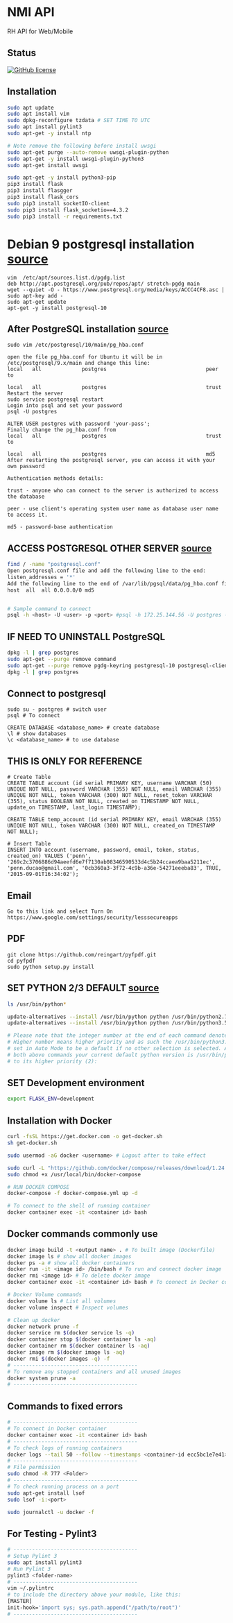 # NMI API

RH API for Web/Mobile 

## Status

[![GitHub license](https://img.shields.io/badge/License-Apache--2.0-blue)](http://10.8.2.5/penn/apiv1/blob/master/LICENSE)

## Installation
```bash
sudo apt update
sudo apt install vim
sudo dpkg-reconfigure tzdata # SET TIME TO UTC
sudo apt install pylint3
sudo apt-get -y install ntp

# Note remove the following before install uwsgi
sudo apt-get purge --auto-remove uwsgi-plugin-python
sudo apt-get -y install uwsgi-plugin-python3
sudo apt-get install uwsgi

sudo apt-get -y install python3-pip
pip3 install flask
pip3 install flasgger
pip3 install flask_cors
sudo pip3 install socketIO-client
sudo pip3 install flask_socketio==4.3.2
sudo pip3 install -r requirements.txt
```

# Debian 9 postgresql installation [source](https://www.postgresql.org/download/linux/debian/)
```text
vim  /etc/apt/sources.list.d/pgdg.list
deb http://apt.postgresql.org/pub/repos/apt/ stretch-pgdg main
wget --quiet -O - https://www.postgresql.org/media/keys/ACCC4CF8.asc | sudo apt-key add -
sudo apt-get update
apt-get -y install postgresql-10
```

## After PostgreSQL installation [source](https://stackoverflow.com/questions/18664074/getting-error-peer-authentication-failed-for-user-postgres-when-trying-to-ge)
```text
sudo vim /etc/postgresql/10/main/pg_hba.conf

open the file pg_hba.conf for Ubuntu it will be in /etc/postgresql/9.x/main and change this line:
local   all             postgres                                peer
to

local   all             postgres                                trust
Restart the server
sudo service postgresql restart
Login into psql and set your password
psql -U postgres

ALTER USER postgres with password 'your-pass';
Finally change the pg_hba.conf from
local   all             postgres                                trust
to

local   all             postgres                                md5
After restarting the postgresql server, you can access it with your own password

Authentication methods details:

trust - anyone who can connect to the server is authorized to access the database

peer - use client's operating system user name as database user name to access it.

md5 - password-base authentication
```

## ACCESS POSTGRESQL OTHER SERVER [source](https://support.plesk.com/hc/en-us/articles/115003321434-How-to-enable-remote-access-to-PostgreSQL-server-on-a-Plesk-server-)
```bash
find / -name "postgresql.conf"
Open postgresql.conf file and add the following line to the end:
listen_addresses = '*'
Add the following line to the end of /var/lib/pgsql/data/pg_hba.conf file:
host  all  all 0.0.0.0/0 md5


# Sample command to connect
psql -h <host> -U <user> -p <port> #psql -h 172.25.144.56 -U postgres -p 5432
```

## IF NEED TO UNINSTALL PostgreSQL
```bash
dpkg -l | grep postgres
sudo apt-get --purge remove command
sudo apt-get --purge remove pgdg-keyring postgresql-10 postgresql-client-10 postgresql-client-common postgresql-common
dpkg -l | grep postgres
```

## Connect to postgresql
```text
sudo su - postgres # switch user
psql # To connect

CREATE DATABASE <database_name> # create database
\l # show databases
\c <database_name> # to use database
```
## THIS IS ONLY FOR REFERENCE
```text
# Create Table
CREATE TABLE account (id serial PRIMARY KEY, username VARCHAR (50) UNIQUE NOT NULL, password VARCHAR (355) NOT NULL, email VARCHAR (355) UNIQUE NOT NULL, token VARCHAR (300) NOT NULL, reset_token VARCHAR (355), status BOOLEAN NOT NULL, created_on TIMESTAMP NOT NULL, update_on TIMESTAMP, last_login TIMESTAMP);

CREATE TABLE temp_account (id serial PRIMARY KEY, email VARCHAR (355) UNIQUE NOT NULL, token VARCHAR (300) NOT NULL, created_on TIMESTAMP NOT NULL);

# Insert Table 
INSERT INTO account (username, password, email, token, status, created_on) VALUES ('penn', '269c2c3706886d94aeefd6e7f7130ab08346590533d4c5b24ccaea9baa5211ec', 'penn.ducao@gmail.com', '0cb360a3-3f72-4c9b-a36e-54271eeeba83', TRUE, '2015-09-01T16:34:02');
```

## Email 
```text
Go to this link and select Turn On
https://www.google.com/settings/security/lesssecureapps
```

## PDF
```text
git clone https://github.com/reingart/pyfpdf.git
cd pyfpdf
sudo python setup.py install
```

## SET PYTHON 2/3 DEFAULT [source](https://linuxconfig.org/how-to-change-default-python-version-on-debian-9-stretch-linux)
```bash
ls /usr/bin/python*

update-alternatives --install /usr/bin/python python /usr/bin/python2.7 1
update-alternatives --install /usr/bin/python python /usr/bin/python3.5 2

# Please note that the integer number at the end of each command denotes a priority. 
# Higher number means higher priority and as such the /usr/bin/python3.5 version was 
# set in Auto Mode to be a default if no other selection is selected. After executing 
# both above commands your current default python version is /usr/bin/python3.5 due 
# to its higher priority (2):
```
## SET Development environment
```bash
export FLASK_ENV=development
```
## Installation with Docker
```bash
curl -fsSL https://get.docker.com -o get-docker.sh
sh get-docker.sh

sudo usermod -aG docker <username> # Logout after to take effect

sudo curl -L "https://github.com/docker/compose/releases/download/1.24.0/docker-compose-$(uname -s)-$(uname -m)" -o /usr/local/bin/docker-compose
sudo chmod +x /usr/local/bin/docker-compose

# RUN DOCKER COMPOSE
docker-compose -f docker-compose.yml up -d 

# To connect to the shell of running container
docker container exec -it <container id> bash 
```

## Docker commands commonly use
```bash
docker image build -t <output name> . # To built image (Dockerfile)  
docker image ls # show all docker images
docker ps -a # show all docker containers
docker run -it <image id> /bin/bash # To run and connect docker image
docker rmi <image id> # To delete docker image
docker container exec -it <container id> bash # To connect in Docker container

# Docker Volume commands
docker volume ls # List all volumes
docker volume inspect # Inspect volumes

# Clean up docker
docker network prune -f
docker service rm $(docker service ls -q)
docker container stop $(docker container ls -aq)
docker container rm $(docker container ls -aq)
docker image rm $(docker image ls -aq)
docker rmi $(docker images -q) -f
# ----------------------------------------
# To remove any stopped containers and all unused images
docker system prune -a 
# ----------------------------------------
```
## Commands to fixed errors
```bash
# ----------------------------------------
# To connect in Docker container
docker container exec -it <container id> bash
# ----------------------------------------
# To check logs of running containers
docker logs --tail 50 --follow --timestamps <container-id ecc5bc1e7e41>
# ----------------------------------------
# File permission
sudo chmod -R 777 <Folder>
# ----------------------------------------
# To check running process on a port
sudo apt-get install lsof
sudo lsof -i:<port>

sudo journalctl -u docker -f
```
## For Testing - Pylint3
```bash
# ----------------------------------------
# Setup Pylint 3
sudo apt install pylint3
# Run Pylint 3
pylint3 <folder-name>
# ----------------------------------------
vim ~/.pylintrc
# to include the directory above your module, like this:
[MASTER]
init-hook='import sys; sys.path.append("/path/to/root")'
# ----------------------------------------
```
[//]: # (SAMPLE TO GET PARAMETERS)
[//]: # (http://3.126.150.165:5984/miscea_db1/_partition/data%23wa/_design/data/_view/get_datas?startkey=["establishment:381741ac4b5f4a4785ffdf2e025975fc", "system:e98bbd8b8b9456a2a02170ab310373af",9999999999]&endkey=["establishment:381741ac4b5f4a4785ffdf2e025975fc", "system:e98bbd8b8b9456a2a02170ab310373af",0]&include_docs=true&limit=1&descending=true)
[//]: # (http://superadmin:PA55w0rd!@10.10.100.1:5984/vessels_db/_design/system/_view/get_system?startkey=["0397715ccdd2c493adfe9112f0036fa2",9999999999]&endkey=["0397715ccdd2c493adfe9112f0036fa2",0]&include_docs=true&limit=1&descending=true)